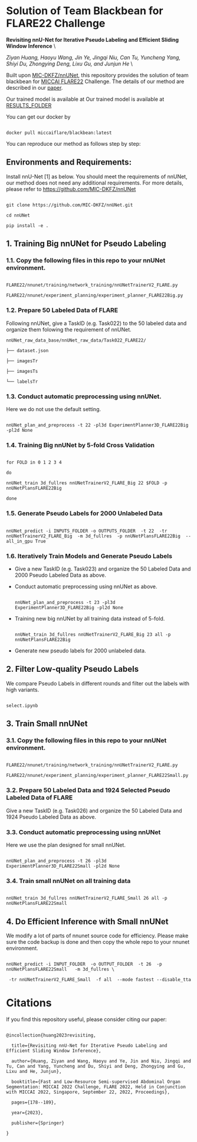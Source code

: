 # Solution of Team Blackbean for FLARE22 Challenge

**Revisiting nnU-Net for Iterative Pseudo Labeling and Efficient Sliding Window Inference** \

*Ziyan Huang, Haoyu Wang, Jin Ye, Jingqi Niu, Can Tu, Yuncheng Yang, Shiyi Du, Zhongying Deng, Lixu Gu, and Junjun He* \

Built upon [MIC-DKFZ/nnUNet](https://github.com/MIC-DKFZ/nnUNet), this repository provides the solution of team blackbean for [MICCAI FLARE22](https://flare22.grand-challenge.org/) Challenge. The details of our method are described in our [paper](https://openreview.net/forum?id=FNMbe2vLvev).

Our trained model is available at Our trained model is available at [RESULTS_FOLDER](./RESULTS_FOLDER)

You can get our docker by

```

docker pull miccaiflare/blackbean:latest

```

You can reproduce our method as follows step by step:

## Environments and Requirements:

Install nnU-Net [1] as below. You should meet the requirements of nnUNet, our method does not need any additional requirements. For more details, please refer to https://github.com/MIC-DKFZ/nnUNet

```

git clone https://github.com/MIC-DKFZ/nnUNet.git

cd nnUNet

pip install -e .

```

## 1. Training Big nnUNet for Pseudo Labeling

### 1.1. Copy the following files in this repo to your nnUNet environment.

```

FLARE22/nnunet/training/network_training/nnUNetTrainerV2_FLARE.py

FLARE22/nnunet/experiment_planning/experiment_planner_FLARE22Big.py

```

### 1.2. Prepare 50 Labeled Data of FLARE

Following nnUNet, give a TaskID (e.g. Task022) to the 50 labeled data and organize them folowing the requirement of nnUNet.

    nnUNet_raw_data_base/nnUNet_raw_data/Task022_FLARE22/

    ├── dataset.json

    ├── imagesTr

    ├── imagesTs

    └── labelsTr

### 1.3. Conduct automatic preprocessing using nnUNet.

Here we do not use the default setting.

```

nnUNet_plan_and_preprocess -t 22 -pl3d ExperimentPlanner3D_FLARE22Big -pl2d None

```

### 1.4. Training Big nnUNet by 5-fold Cross Validation

```

for FOLD in 0 1 2 3 4

do

nnUNet_train 3d_fullres nnUNetTrainerV2_FLARE_Big 22 $FOLD -p nnUNetPlansFLARE22Big

done

```

### 1.5. Generate Pseudo Labels for 2000 Unlabeled Data

```

nnUNet_predict -i INPUTS_FOLDER -o OUTPUTS_FOLDER  -t 22  -tr nnUNetTrainerV2_FLARE_Big  -m 3d_fullres  -p nnUNetPlansFLARE22Big  --all_in_gpu True 

```

### 1.6. Iteratively Train Models and Generate Pseudo Labels

- Give a new TaskID (e.g. Task023) and organize the 50 Labeled Data and 2000 Pseudo Labeled Data as above.
- Conduct automatic preprocessing using nnUNet as above.

  ```

  nnUNet_plan_and_preprocess -t 23 -pl3d ExperimentPlanner3D_FLARE22Big -pl2d None

  ```
- Training new big nnUNet by all training data instead of 5-fold.

  ```

  nnUNet_train 3d_fullres nnUNetTrainerV2_FLARE_Big 23 all -p nnUNetPlansFLARE22Big

  ```
- Generate new pseudo labels for 2000 unlabeled data.

## 2. Filter Low-quality Pseudo Labels

We compare Pseudo Labels in different rounds and filter out the labels with high variants.

```

select.ipynb

```

## 3. Train Small nnUNet

### 3.1. Copy the following files in this repo to your nnUNet environment.

```

FLARE22/nnunet/training/network_training/nnUNetTrainerV2_FLARE.py

FLARE22/nnunet/experiment_planning/experiment_planner_FLARE22Small.py

```

### 3.2. Prepare 50 Labeled Data and 1924 Selected Pseudo Labeled Data of FLARE

Give a new TaskID (e.g. Task026) and organize the 50 Labeled Data and 1924 Pseudo Labeled Data as above.

### 3.3. Conduct automatic preprocessing using nnUNet

Here we use the plan designed for small nnUNet.

```

nnUNet_plan_and_preprocess -t 26 -pl3d ExperimentPlanner3D_FLARE22Small -pl2d None

```

### 3.4. Train small nnUNet on all training data

```

nnUNet_train 3d_fullres nnUNetTrainerV2_FLARE_Small 26 all -p nnUNetPlansFLARE22Small

```

## 4. Do Efficient Inference with Small nnUNet

We modify a lot of parts of nnunet source code for efficiency. Please make sure the code backup is done and then copy the whole repo to your nnunet environment.

```

nnUNet_predict -i INPUT_FOLDER  -o OUTPUT_FOLDER  -t 26  -p nnUNetPlansFLARE22Small   -m 3d_fullres \

 -tr nnUNetTrainerV2_FLARE_Small  -f all  --mode fastest --disable_tta

```

# Citations

If you find this repository useful, please consider citing our paper:

```

@incollection{huang2023revisiting,

  title={Revisiting nnU-Net for Iterative Pseudo Labeling and Efficient Sliding Window Inference},

  author={Huang, Ziyan and Wang, Haoyu and Ye, Jin and Niu, Jingqi and Tu, Can and Yang, Yuncheng and Du, Shiyi and Deng, Zhongying and Gu, Lixu and He, Junjun},

  booktitle={Fast and Low-Resource Semi-supervised Abdominal Organ Segmentation: MICCAI 2022 Challenge, FLARE 2022, Held in Conjunction with MICCAI 2022, Singapore, September 22, 2022, Proceedings},

  pages={178--189},

  year={2023},

  publisher={Springer}

}

```

